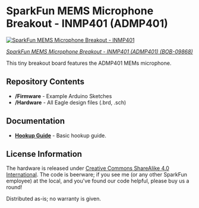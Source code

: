 SparkFun MEMS Microphone Breakout - INMP401 (ADMP401)
===================================================

[![SparkFun MEMS Microphone Breakout - INMP401](https://cdn.sparkfun.com//assets/parts/3/9/5/1/09868-01a.jpg)](https://www.sparkfun.com/products/9868)

[*SparkFun MEMS Microphone Breakout - INMP401 (ADMP401) (BOB-09868)*](https://www.sparkfun.com/products/9868)

This tiny breakout board features the ADMP401 MEMs microphone.

Repository Contents
-------------------
* **/Firmware** - Example Arduino Sketches 
* **/Hardware** - All Eagle design files (.brd, .sch)


Documentation
--------------
* **[Hookup Guide](https://learn.sparkfun.com/tutorials/mems-microphone-hookup-guide)** - Basic hookup guide.

License Information
-------------------
The hardware is released under [Creative Commons ShareAlike 4.0 International](https://creativecommons.org/licenses/by-sa/4.0/).
The code is beerware; if you see me (or any other SparkFun employee) at the local, and you've found our code helpful, please buy us a round!

Distributed as-is; no warranty is given.
